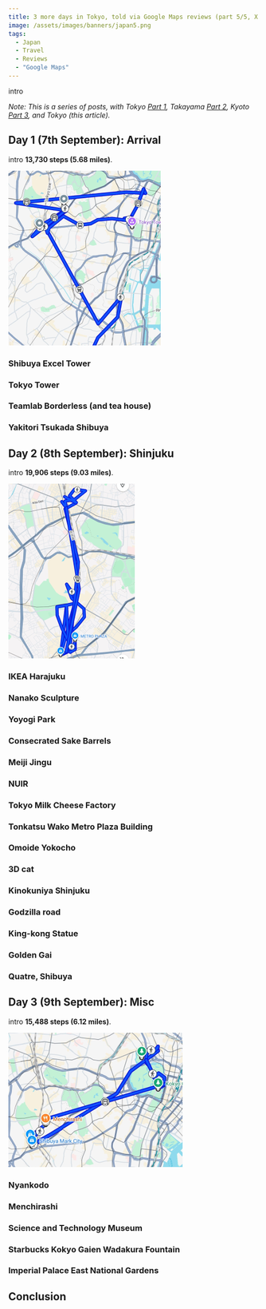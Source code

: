 ```yaml
---
title: 3 more days in Tokyo, told via Google Maps reviews (part 5/5, X reviews)
image: /assets/images/banners/japan5.png
tags:
  - Japan
  - Travel
  - Reviews
  - "Google Maps"
---
```


intro

_Note: This is a series of posts, with Tokyo [Part 1](/japan-part-1-tokyo/), Takayama [Part 2](/japan-part-2-takayama), Kyoto [Part 3](/japan-part-3-kyoto/), and Tokyo (this article)._

## Day 1 (7th September): Arrival

intro **13,730 steps (5.68 miles)**.

[![Japan 4 day 1 map](/assets/images/2025/japan4-day1-thumbnail.png)](/assets/images/2025/japan4-day1.png)

### Shibuya Excel Tower

### Tokyo Tower

### Teamlab Borderless (and tea house)

### Yakitori Tsukada Shibuya

## Day 2 (8th September): Shinjuku

intro **19,906 steps (9.03 miles)**.

[![Japan 4 day 2 map](/assets/images/2025/japan4-day2-thumbnail.png)](/assets/images/2025/japan4-day2.png)

### IKEA Harajuku

### Nanako Sculpture

### Yoyogi Park

### Consecrated Sake Barrels

### Meiji Jingu

### NUIR

### Tokyo Milk Cheese Factory

### Tonkatsu Wako Metro Plaza Building

### Omoide Yokocho

### 3D cat

### Kinokuniya Shinjuku

### Godzilla road

### King-kong Statue

### Golden Gai

### Quatre, Shibuya

## Day 3 (9th September): Misc

intro **15,488 steps (6.12 miles)**.

[![Japan 4 day 3 map](/assets/images/2025/japan4-day3-thumbnail.png)](/assets/images/2025/japan4-day3.png)

### Nyankodo

### Menchirashi

### Science and Technology Museum

### Starbucks Kokyo Gaien Wadakura Fountain

### Imperial Palace East National Gardens

## Conclusion
